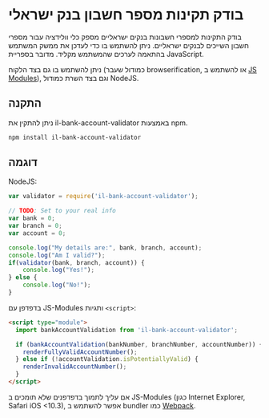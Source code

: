 בודק תקינות מספר חשבון בנק ישראלי
=

בודק התקינות למספרי חשבונות בנקים ישראליים מספק כלי וולידציה עבור מספרי חשבון השייכים לבנקים ישראליים.
ניתן להשתמש בו כדי לעדכן את ממשק המשתמש בהתאמה לערכים שהמשתמש מקליד.
מדובר בספריית JavaScript.

ניתן להשתמש בו גם בצד הלקוח (כמודול שעבר browserification, או להשתמש ב [JS Modules](https://developer.mozilla.org/en-US/docs/Web/JavaScript/Guide/Modules)), וגם בצד השרת כמודול NodeJS.

התקנה
-

ניתן להתקין את il-bank-account-validator באמצעות npm.

```sh
npm install il-bank-account-validator
```

דוגמה
-

NodeJS:

```js
var validator = require('il-bank-account-validator');

// TODO: Set to your real info
var bank = 0;
var branch = 0;
var account = 0;

console.log("My details are:", bank, branch, account);
console.log("Am I valid?");
if(validator(bank, branch, account)) {
    console.log("Yes!");
} else {
    console.log("No!");
}
```

בדפדפן עם JS-Modules  ותגיות `<script>`:

```html
<script type="module">
  import bankAccountValidation from 'il-bank-account-validator';

  if (bankAccountValidation(bankNumber, branchNumber, accountNumber)) {
    renderFullyValidAccountNumber();
  } else if (!accountValidation.isPotentiallyValid) {
    renderInvalidAccountNumber();
  }
</script>
```

אם עליך לתמוך בדפדפנים שלא תומכים ב JS-Modules (כגון Internet Explorer, Safari iOS <10.3), אפשר להשתמש ב bundler כמו [Webpack](https://webpack.js.org/).
